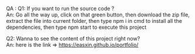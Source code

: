 QA : 
   Q1: If you want to run the source code ?   
   An: Go all the way up, click on that green button, then download the zip file, extract the file into current folder, then type npm i in cmd to install all the dependencies, 
       then type npm start to execute this project
   
   Q2: Wanna to see the content of this project right now?   
   An: here is the link => https://easxin.github.io/portfolio/
